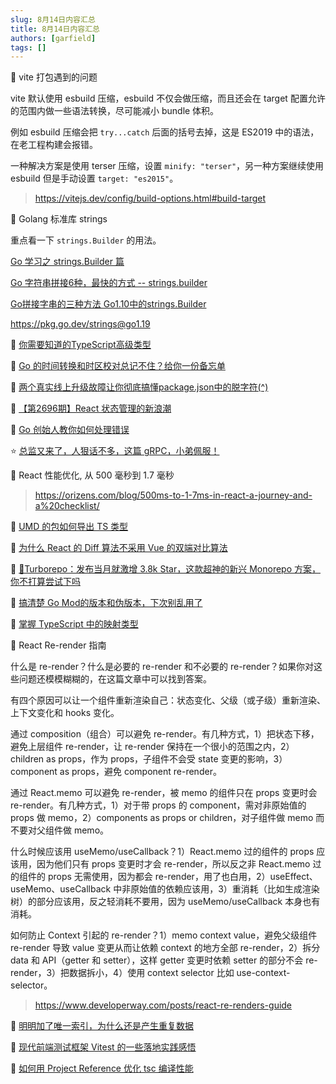 ```yaml
---
slug: 8月14日内容汇总
title: 8月14日内容汇总
authors: [garfield]
tags: []
---
```


📒 vite 打包遇到的问题

vite 默认使用 esbuild 压缩，esbuild 不仅会做压缩，而且还会在 target 配置允许的范围内做一些语法转换，尽可能减小 bundle 体积。

例如 esbuild 压缩会把 `try...catch` 后面的括号去掉，这是 ES2019 中的语法，在老工程构建会报错。

一种解决方案是使用 terser 压缩，设置 `minify: "terser"`，另一种方案继续使用 esbuild 但是手动设置 `target: "es2015"`。

> https://vitejs.dev/config/build-options.html#build-target

📒 Golang 标准库 strings

重点看一下 `strings.Builder` 的用法。

[Go 学习之 strings.Builder 篇](https://blog.csdn.net/qq_24433609/article/details/124500115)

[Go 字符串拼接6种，最快的方式 -- strings.builder](https://www.cnblogs.com/cheyunhua/p/15769717.html)

[Go拼接字串的三种方法 Go1.10中的strings.Builder](https://blog.csdn.net/qq_41035588/article/details/108289761)

https://pkg.go.dev/strings@go1.19

📒 [你需要知道的TypeScript高级类型](https://mp.weixin.qq.com/s/usDh1-Wzxrf4BftfWhwduA)

📒 [Go 的时间转换和时区校对总记不住？给你一份备忘单](https://mp.weixin.qq.com/s/HaF9qieEJWNUoyY9qTvnKw)

📒 [两个真实线上升级故障让你彻底搞懂package.json中的脱字符(^)](https://juejin.cn/post/7121520457760653349)

📒 [【第2696期】React 状态管理的新浪潮](https://mp.weixin.qq.com/s/6Er2IQEXXNc8Sb5vVJZZOQ)

📒 [Go 创始人教你如何处理错误](https://mp.weixin.qq.com/s/X60eIQcEAJz8tvNz5qArxg)

⭐️ [总监又来了，人狠话不多，这篇 gRPC，小弟佩服！](https://mp.weixin.qq.com/s/4Sxal7N-uZ8gvphC8XWo8A)

<!--
📒 React Native Boilerplate

一款 RN 应用的初始模板

> https://github.com/thecodingmachine/react-native-boilerplate
-->

📒 React 性能优化, 从 500 毫秒到 1.7 毫秒

> https://orizens.com/blog/500ms-to-1-7ms-in-react-a-journey-and-a%20checklist/

📒 [UMD 的包如何导出 TS 类型](https://juejin.cn/post/7129520818232492040)

📒 [为什么 React 的 Diff 算法不采用 Vue 的双端对比算法](https://juejin.cn/post/7116141318853623839)

📒 [🚀Turborepo：发布当月就激增 3.8k Star，这款超神的新兴 Monorepo 方案，你不打算尝试下吗](https://juejin.cn/post/7129267782515949575)

📒 [搞清楚 Go Mod的版本和伪版本，下次别乱用了](https://mp.weixin.qq.com/s/ptJK7CDHCr6P4JCdsUXKdg)

📒 [掌握 TypeScript 中的映射类型](https://mp.weixin.qq.com/s/Nu4XCuF4d_BaAkmwRr3f4A)

📒 React Re-render 指南

什么是 re-render？什么是必要的 re-render 和不必要的 re-render？如果你对这些问题还模模糊糊的，在这篇文章中可以找到答案。

有四个原因可以让一个组件重新渲染自己：状态变化、父级（或子级）重新渲染、上下文变化和 hooks 变化。

通过 composition（组合）可以避免 re-render。有几种方式，1）把状态下移，避免上层组件 re-render，让 re-render 保持在一个很小的范围之内，2）children as props，作为 props，子组件不会受 state 变更的影响，3）component as props，避免 component re-render。

通过 React.memo 可以避免 re-render，被 memo 的组件只在 props 变更时会 re-render。有几种方式，1）对于带 props 的 component，需对非原始值的 props 做 memo，2）components as props or children，对子组件做 memo 而不要对父组件做 memo。

什么时候应该用 useMemo/useCallback？1）React.memo 过的组件的 props 应该用，因为他们只有 props 变更时才会 re-render，所以反之非 React.memo 过的组件的 props 无需使用，因为都会 re-render，用了也白用，2）useEffect、useMemo、useCallback 中非原始值的依赖应该用，3）重消耗（比如生成渲染树）的部分应该用，反之轻消耗不要用，因为 useMemo/useCallback 本身也有消耗。

如何防止 Context 引起的 re-render？1）memo context value，避免父级组件 re-render 导致 value 变更从而让依赖 context 的地方全部 re-render，2）拆分 data 和 API（getter 和 setter），这样 getter 变更时依赖 setter 的部分不会 re-render，3）把数据拆小，4）使用 context selector 比如 use-context-selector。

> https://www.developerway.com/posts/react-re-renders-guide

📒 [明明加了唯一索引，为什么还是产生重复数据](https://mp.weixin.qq.com/s/vRI-bFB4_IEaoCCQcMqZjw)

📒 [现代前端测试框架 Vitest 的一些落地实践感悟](https://mp.weixin.qq.com/s/0Jn1CHAVyX1U8RD2OUJENQ)

📒 [如何用 Project Reference 优化 tsc 编译性能](https://juejin.cn/post/7129130418657296421)
